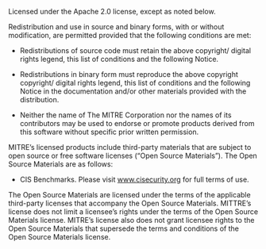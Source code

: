 Licensed under the Apache 2.0 license, except as noted below.  

Redistribution and use in source and binary forms, with or without modification, are permitted provided that the following conditions are met:  

- Redistributions of source code must retain the above copyright/ digital rights legend, this list of conditions and the following Notice.  

- Redistributions in binary form must reproduce the above copyright copyright/ digital rights legend, this list of conditions and the following Notice in the documentation and/or other materials provided with the distribution.  

- Neither the name of The MITRE Corporation nor the names of its contributors may be used to endorse or promote products derived from this software without specific prior written permission.  

MITRE’s licensed products include third-party materials that are subject to open source or free software licenses (“Open Source Materials”). The Open Source Materials are as follows:  

* CIS Benchmarks. Please visit www.cisecurity.org for full terms of use.  

The Open Source Materials are licensed under the terms of the applicable third-party licenses that accompany the Open Source Materials. MITTRE’s license does not limit a licensee’s rights under the terms of the Open Source Materials license. MITRE’s license also does not grant licensee rights to the Open Source Materials that supersede the terms and conditions of the Open Source Materials license.  
